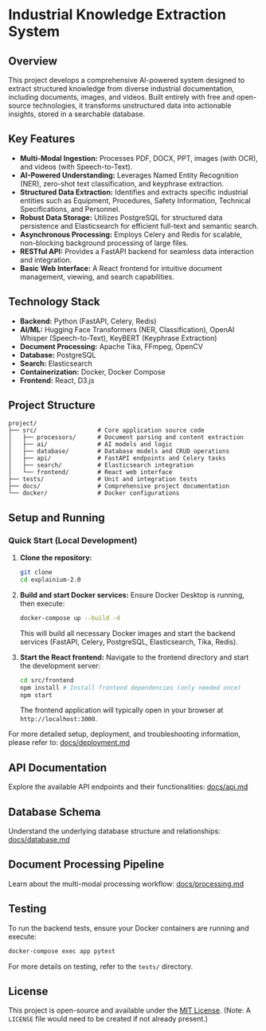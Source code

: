 # Industrial Knowledge Extraction System

## Overview

This project develops a comprehensive AI-powered system designed to extract structured knowledge from diverse industrial documentation, including documents, images, and videos. Built entirely with free and open-source technologies, it transforms unstructured data into actionable insights, stored in a searchable database.

## Key Features

-   **Multi-Modal Ingestion:** Processes PDF, DOCX, PPT, images (with OCR), and videos (with Speech-to-Text).
-   **AI-Powered Understanding:** Leverages Named Entity Recognition (NER), zero-shot text classification, and keyphrase extraction.
-   **Structured Data Extraction:** Identifies and extracts specific industrial entities such as Equipment, Procedures, Safety Information, Technical Specifications, and Personnel.
-   **Robust Data Storage:** Utilizes PostgreSQL for structured data persistence and Elasticsearch for efficient full-text and semantic search.
-   **Asynchronous Processing:** Employs Celery and Redis for scalable, non-blocking background processing of large files.
-   **RESTful API:** Provides a FastAPI backend for seamless data interaction and integration.
-   **Basic Web Interface:** A React frontend for intuitive document management, viewing, and search capabilities.

## Technology Stack

-   **Backend:** Python (FastAPI, Celery, Redis)
-   **AI/ML:** Hugging Face Transformers (NER, Classification), OpenAI Whisper (Speech-to-Text), KeyBERT (Keyphrase Extraction)
-   **Document Processing:** Apache Tika, FFmpeg, OpenCV
-   **Database:** PostgreSQL
-   **Search:** Elasticsearch
-   **Containerization:** Docker, Docker Compose
-   **Frontend:** React, D3.js

## Project Structure

```
project/
├── src/                 # Core application source code
│   ├── processors/      # Document parsing and content extraction
│   ├── ai/              # AI models and logic
│   ├── database/        # Database models and CRUD operations
│   ├── api/             # FastAPI endpoints and Celery tasks
│   ├── search/          # Elasticsearch integration
│   └── frontend/        # React web interface
├── tests/               # Unit and integration tests
├── docs/                # Comprehensive project documentation
└── docker/              # Docker configurations
```

## Setup and Running

### Quick Start (Local Development)

1.  **Clone the repository:**
    ```bash
    git clone 
    cd explainium-2.0
    ```

2.  **Build and start Docker services:**
    Ensure Docker Desktop is running, then execute:
    ```bash
    docker-compose up --build -d
    ```
    This will build all necessary Docker images and start the backend services (FastAPI, Celery, PostgreSQL, Elasticsearch, Tika, Redis).

3.  **Start the React frontend:**
    Navigate to the frontend directory and start the development server:
    ```bash
    cd src/frontend
    npm install # Install frontend dependencies (only needed once)
    npm start
    ```

    The frontend application will typically open in your browser at `http://localhost:3000`.

For more detailed setup, deployment, and troubleshooting information, please refer to: 
[docs/deployment.md](docs/deployment.md)

## API Documentation

Explore the available API endpoints and their functionalities: 
[docs/api.md](docs/api.md)

## Database Schema

Understand the underlying database structure and relationships: 
[docs/database.md](docs/database.md)

## Document Processing Pipeline

Learn about the multi-modal processing workflow: 
[docs/processing.md](docs/processing.md)

## Testing

To run the backend tests, ensure your Docker containers are running and execute:

```bash
docker-compose exec app pytest
```

For more details on testing, refer to the `tests/` directory.

## License

This project is open-source and available under the [MIT License](LICENSE). (Note: A `LICENSE` file would need to be created if not already present.)

